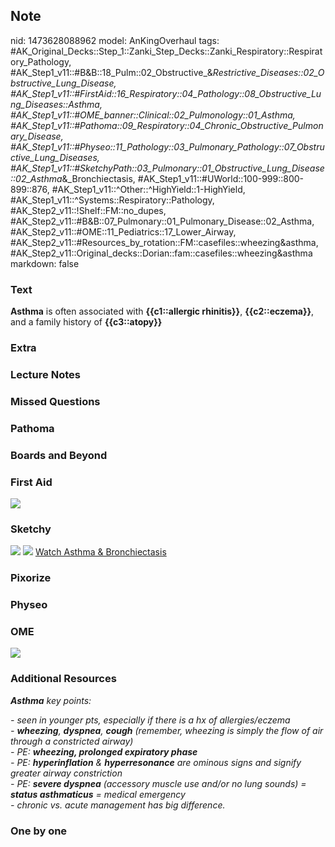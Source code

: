## Note
nid: 1473628088962
model: AnKingOverhaul
tags: #AK_Original_Decks::Step_1::Zanki_Step_Decks::Zanki_Respiratory::Respiratory_Pathology, #AK_Step1_v11::#B&B::18_Pulm::02_Obstructive_&_Restrictive_Diseases::02_Obstructive_Lung_Disease, #AK_Step1_v11::#FirstAid::16_Respiratory::04_Pathology::08_Obstructive_Lung_Diseases::Asthma, #AK_Step1_v11::#OME_banner::Clinical::02_Pulmonology::01_Asthma, #AK_Step1_v11::#Pathoma::09_Respiratory::04_Chronic_Obstructive_Pulmonary_Disease, #AK_Step1_v11::#Physeo::11_Pathology::03_Pulmonary_Pathology::07_Obstructive_Lung_Diseases, #AK_Step1_v11::#SketchyPath::03_Pulmonary::01_Obstructive_Lung_Disease::02_Asthma_&_Bronchiectasis, #AK_Step1_v11::#UWorld::100-999::800-899::876, #AK_Step1_v11::^Other::^HighYield::1-HighYield, #AK_Step1_v11::^Systems::Respiratory::Pathology, #AK_Step2_v11::!Shelf::FM::no_dupes, #AK_Step2_v11::#B&B::07_Pulmonary::01_Pulmonary_Disease::02_Asthma, #AK_Step2_v11::#OME::11_Pediatrics::17_Lower_Airway, #AK_Step2_v11::#Resources_by_rotation::FM::casefiles::wheezing&asthma, #AK_Step2_v11::Original_decks::Dorian::fam::casefiles::wheezing&asthma
markdown: false

### Text
<div>
  <b>Asthma</b> is often associated with <b>{{c1::allergic
  rhinitis}}</b>, <b>{{c2::eczema}}</b>, and a family history of
  <b>{{c3::atopy}}</b>
</div>

### Extra


### Lecture Notes


### Missed Questions


### Pathoma


### Boards and Beyond


### First Aid
<img src="tmpkkWKcb.png">

### Sketchy
<img src=
"SketchyMedical%202019-12-24%2009-34-09_1566160514431.jpg">
<img src="Screen%20Shot%202019-12-29%20at%2011.34.04%20AM.JPG">
<a href=
"https://dashboard.sketchy.com/study/medical/courses/medical-pathophysiology/units/medical-pathophysiology-pulmonary/videos/medical-pathophysiology-pulmonary-obstructive-lung-disease-asthma-and-bronchiectasis?utm_source=anki&utm_medium=partnership&utm_campaign=february_update&utm_content=medical">
Watch Asthma & Bronchiectasis</a>

### Pixorize


### Physeo


### OME
<div class="ome-widget">
  <a href=
  "https://onlinemeded.org/spa/pulmonology/asthma/acquire?ref=anki">
  <img src="_OME_AnkiFlashcards_Lesson_5.png"></a>
</div>

### Additional Resources
<i><b>Asthma</b> key points:</i>
<div>
  <i>- seen in younger pts, especially if there is a hx of
  allergies/eczema</i>
</div>
<div>
  <i>- <b>wheezing</b>, <b>dyspnea</b>, <b>cough</b> (remember,
  wheezing is simply the flow of air through a constricted
  airway)</i>
</div>
<div>
  <i>- PE: <b>wheezing, prolonged expiratory phase</b></i>
</div>
<div>
  <i>- PE: <b>hyperinflation</b> & <b>hyperresonance</b> are
  ominous signs and signify greater airway constriction</i>
</div>
<div>
  <i>- PE: <b>severe dyspnea</b> (accessory muscle use and/or no
  lung sounds) = <b>status asthmaticus</b> = medical emergency</i>
</div>
<div>
  <i>- chronic vs. acute management has big difference.</i>
</div>

### One by one

